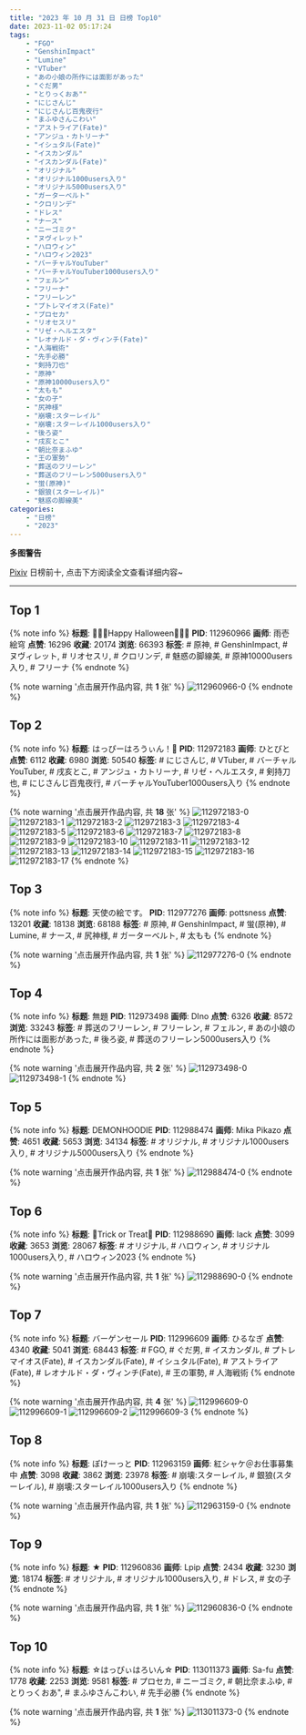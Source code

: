 ```yaml
---
title: "2023 年 10 月 31 日 日榜 Top10"
date: 2023-11-02 05:17:24
tags:
    - "FGO"
    - "GenshinImpact"
    - "Lumine"
    - "VTuber"
    - "あの小娘の所作には面影があった"
    - "ぐだ男"
    - "とりっくおあ""
    - "にじさんじ"
    - "にじさんじ百鬼夜行"
    - "まふゆさんこわい"
    - "アストライア(Fate)"
    - "アンジュ・カトリーナ"
    - "イシュタル(Fate)"
    - "イスカンダル"
    - "イスカンダル(Fate)"
    - "オリジナル"
    - "オリジナル1000users入り"
    - "オリジナル5000users入り"
    - "ガーターベルト"
    - "クロリンデ"
    - "ドレス"
    - "ナース"
    - "ニーゴミク"
    - "ヌヴィレット"
    - "ハロウィン"
    - "ハロウィン2023"
    - "バーチャルYouTuber"
    - "バーチャルYouTuber1000users入り"
    - "フェルン"
    - "フリーナ"
    - "フリーレン"
    - "プトレマイオス(Fate)"
    - "プロセカ"
    - "リオセスリ"
    - "リゼ・ヘルエスタ"
    - "レオナルド・ダ・ヴィンチ(Fate)"
    - "人海戦術"
    - "先手必勝"
    - "剣持刀也"
    - "原神"
    - "原神10000users入り"
    - "太もも"
    - "女の子"
    - "尻神様"
    - "崩壊:スターレイル"
    - "崩壊:スターレイル1000users入り"
    - "後ろ姿"
    - "戌亥とこ"
    - "朝比奈まふゆ"
    - "王の軍勢"
    - "葬送のフリーレン"
    - "葬送のフリーレン5000users入り"
    - "蛍(原神)"
    - "銀狼(スターレイル)"
    - "魅惑の脚線美"
categories:
    - "日榜"
    - "2023"
---
```


<i class="fa fa-triangle-exclamation"></i>**多图警告**<i class="fa fa-triangle-exclamation"></i>

[Pixiv](https://www.pixiv.net/) 日榜前十, 点击下方阅读全文查看详细内容~

<!-- more -->

---

## Top 1

{% note info %}
**标题**: 🎃👻💜Happy Halloween💜👻🎃
**PID**: 112960966 **画师**: 雨壱絵穹
**点赞**: 16296 **收藏**: 20174 **浏览**: 66393
**标签**: # 原神, # GenshinImpact, # ヌヴィレット, # リオセスリ, # クロリンデ, # 魅惑の脚線美, # 原神10000users入り, # フリーナ
{% endnote %}

{% note warning '点击展开作品内容, 共 **1** 张' %}
![112960966-0](https://i.pixiv.re/img-original/img/2023/10/30/00/00/34/112960966_p0.jpg)
{% endnote %}

## Top 2

{% note info %}
**标题**: はっぴーはろうぃん！🎃
**PID**: 112972183 **画师**: ひとびと
**点赞**: 6112 **收藏**: 6980 **浏览**: 50540
**标签**: # にじさんじ, # VTuber, # バーチャルYouTuber, # 戌亥とこ, # アンジュ・カトリーナ, # リゼ・ヘルエスタ, # 剣持刀也, # にじさんじ百鬼夜行, # バーチャルYouTuber1000users入り
{% endnote %}

{% note warning '点击展开作品内容, 共 **18** 张' %}
![112972183-0](https://i.pixiv.re/img-original/img/2023/10/30/12/35/07/112972183_p0.png)
![112972183-1](https://i.pixiv.re/img-original/img/2023/10/30/12/35/07/112972183_p1.png)
![112972183-2](https://i.pixiv.re/img-original/img/2023/10/30/12/35/07/112972183_p2.png)
![112972183-3](https://i.pixiv.re/img-original/img/2023/10/30/12/35/07/112972183_p3.png)
![112972183-4](https://i.pixiv.re/img-original/img/2023/10/30/12/35/07/112972183_p4.png)
![112972183-5](https://i.pixiv.re/img-original/img/2023/10/30/12/35/07/112972183_p5.png)
![112972183-6](https://i.pixiv.re/img-original/img/2023/10/30/12/35/07/112972183_p6.png)
![112972183-7](https://i.pixiv.re/img-original/img/2023/10/30/12/35/07/112972183_p7.png)
![112972183-8](https://i.pixiv.re/img-original/img/2023/10/30/12/35/07/112972183_p8.png)
![112972183-9](https://i.pixiv.re/img-original/img/2023/10/30/12/35/07/112972183_p9.png)
![112972183-10](https://i.pixiv.re/img-original/img/2023/10/30/12/35/07/112972183_p10.png)
![112972183-11](https://i.pixiv.re/img-original/img/2023/10/30/12/35/07/112972183_p11.png)
![112972183-12](https://i.pixiv.re/img-original/img/2023/10/30/12/35/07/112972183_p12.png)
![112972183-13](https://i.pixiv.re/img-original/img/2023/10/30/12/35/07/112972183_p13.png)
![112972183-14](https://i.pixiv.re/img-original/img/2023/10/30/12/35/07/112972183_p14.png)
![112972183-15](https://i.pixiv.re/img-original/img/2023/10/30/12/35/07/112972183_p15.png)
![112972183-16](https://i.pixiv.re/img-original/img/2023/10/30/12/35/07/112972183_p16.png)
![112972183-17](https://i.pixiv.re/img-original/img/2023/10/30/12/35/07/112972183_p17.png)
{% endnote %}

## Top 3

{% note info %}
**标题**: 天使の絵です。
**PID**: 112977276 **画师**: pottsness
**点赞**: 13201 **收藏**: 18138 **浏览**: 68188
**标签**: # 原神, # GenshinImpact, # 蛍(原神), # Lumine, # ナース, # 尻神様, # ガーターベルト, # 太もも
{% endnote %}

{% note warning '点击展开作品内容, 共 **1** 张' %}
![112977276-0](https://i.pixiv.re/img-original/img/2023/10/30/18/00/10/112977276_p0.jpg)
{% endnote %}

## Top 4

{% note info %}
**标题**: 無題
**PID**: 112973498 **画师**: DIno
**点赞**: 6326 **收藏**: 8572 **浏览**: 33243
**标签**: # 葬送のフリーレン, # フリーレン, # フェルン, # あの小娘の所作には面影があった, # 後ろ姿, # 葬送のフリーレン5000users入り
{% endnote %}

{% note warning '点击展开作品内容, 共 **2** 张' %}
![112973498-0](https://i.pixiv.re/img-original/img/2023/10/30/14/04/00/112973498_p0.jpg)
![112973498-1](https://i.pixiv.re/img-original/img/2023/10/30/14/04/00/112973498_p1.jpg)
{% endnote %}

## Top 5

{% note info %}
**标题**: DEMONHOODIE
**PID**: 112988474 **画师**: Mika Pikazo
**点赞**: 4651 **收藏**: 5653 **浏览**: 34134
**标签**: # オリジナル, # オリジナル1000users入り, # オリジナル5000users入り
{% endnote %}

{% note warning '点击展开作品内容, 共 **1** 张' %}
![112988474-0](https://i.pixiv.re/img-original/img/2023/10/31/00/00/06/112988474_p0.png)
{% endnote %}

## Top 6

{% note info %}
**标题**: 🎃Trick or Treat🎃
**PID**: 112988690 **画师**: lack
**点赞**: 3099 **收藏**: 3653 **浏览**: 28067
**标签**: # オリジナル, # ハロウィン, # オリジナル1000users入り, # ハロウィン2023
{% endnote %}

{% note warning '点击展开作品内容, 共 **1** 张' %}
![112988690-0](https://i.pixiv.re/img-original/img/2023/10/31/00/00/45/112988690_p0.png)
{% endnote %}

## Top 7

{% note info %}
**标题**: バーゲンセール
**PID**: 112996609 **画师**: ひるなぎ
**点赞**: 4340 **收藏**: 5041 **浏览**: 68443
**标签**: # FGO, # ぐだ男, # イスカンダル, # プトレマイオス(Fate), # イスカンダル(Fate), # イシュタル(Fate), # アストライア(Fate), # レオナルド・ダ・ヴィンチ(Fate), # 王の軍勢, # 人海戦術
{% endnote %}

{% note warning '点击展开作品内容, 共 **4** 张' %}
![112996609-0](https://i.pixiv.re/img-original/img/2023/10/31/06/00/13/112996609_p0.jpg)
![112996609-1](https://i.pixiv.re/img-original/img/2023/10/31/06/00/13/112996609_p1.jpg)
![112996609-2](https://i.pixiv.re/img-original/img/2023/10/31/06/00/13/112996609_p2.jpg)
![112996609-3](https://i.pixiv.re/img-original/img/2023/10/31/06/00/13/112996609_p3.jpg)
{% endnote %}

## Top 8

{% note info %}
**标题**: ぽけーっと
**PID**: 112963159 **画师**: 紅シャケ＠お仕事募集中
**点赞**: 3098 **收藏**: 3862 **浏览**: 23978
**标签**: # 崩壊:スターレイル, # 銀狼(スターレイル), # 崩壊:スターレイル1000users入り
{% endnote %}

{% note warning '点击展开作品内容, 共 **1** 张' %}
![112963159-0](https://i.pixiv.re/img-original/img/2023/10/30/01/05/01/112963159_p0.jpg)
{% endnote %}

## Top 9

{% note info %}
**标题**: ★
**PID**: 112960836 **画师**: Lpip
**点赞**: 2434 **收藏**: 3230 **浏览**: 18174
**标签**: # オリジナル, # オリジナル1000users入り, # ドレス, # 女の子
{% endnote %}

{% note warning '点击展开作品内容, 共 **1** 张' %}
![112960836-0](https://i.pixiv.re/img-original/img/2023/10/30/00/00/06/112960836_p0.jpg)
{% endnote %}

## Top 10

{% note info %}
**标题**: ☆はっぴぃはろいん☆
**PID**: 113011373 **画师**: Sa-fu
**点赞**: 1778 **收藏**: 2253 **浏览**: 9581
**标签**: # プロセカ, # ニーゴミク, # 朝比奈まふゆ, # とりっくおあ", # まふゆさんこわい, # 先手必勝
{% endnote %}

{% note warning '点击展开作品内容, 共 **1** 张' %}
![113011373-0](https://i.pixiv.re/img-original/img/2023/10/31/18/32/21/113011373_p0.jpg)
{% endnote %}
